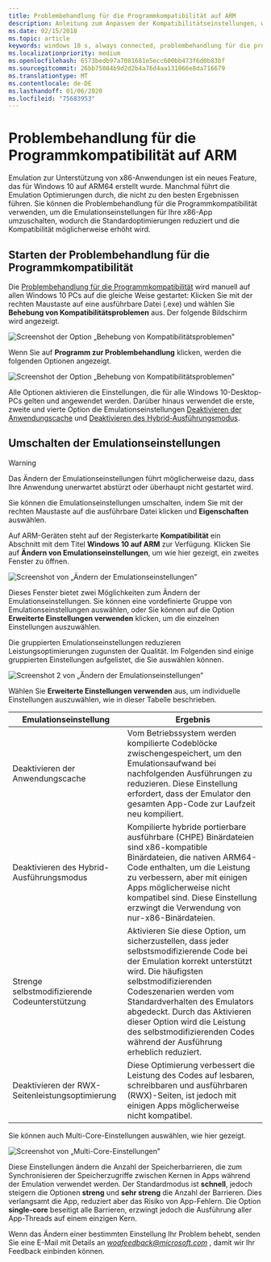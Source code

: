 ```yaml
---
title: Problembehandlung für die Programmkompatibilität auf ARM
description: Anleitung zum Anpassen der Kompatibilitätseinstellungen, wenn Ihre App auf ARM nicht korrekt funktioniert
ms.date: 02/15/2018
ms.topic: article
keywords: windows 10 s, always connected, problembehandlung für die programmkompatibilität, windows auf ARM
ms.localizationpriority: medium
ms.openlocfilehash: 6573bedb97a7081681e5ecc600bb473f6d0b83bf
ms.sourcegitcommit: 26bb75084b9d2d2b4a76d4aa131066e8da716679
ms.translationtype: MT
ms.contentlocale: de-DE
ms.lasthandoff: 01/06/2020
ms.locfileid: "75683953"
---
```

# <a name="program-compatibility-troubleshooter-on-arm"></a>Problembehandlung für die Programmkompatibilität auf ARM
Emulation zur Unterstützung von x86-Anwendungen ist ein neues Feature, das für Windows 10 auf ARM64 erstellt wurde. Manchmal führt die Emulation Optimierungen durch, die nicht zu den besten Ergebnissen führen. Sie können die Problembehandlung für die Programmkompatibilität verwenden, um die Emulationseinstellungen für Ihre x86-App umzuschalten, wodurch die Standardoptimierungen reduziert und die Kompatibilität möglicherweise erhöht wird.

## <a name="start-the-program-compatibility-troubleshooter"></a>Starten der Problembehandlung für die Programmkompatibilität
Die [Problembehandlung für die Programmkompatibilität](https://support.microsoft.com/help/15078/windows-make-older-programs-compatible) wird manuell auf allen Windows 10 PCs auf die gleiche Weise gestartet: Klicken Sie mit der rechten Maustaste auf eine ausführbare Datei (.exe) und wählen Sie **Behebung von Kompatibilitätsproblemen** aus. Der folgende Bildschirm wird angezeigt.

![Screenshot der Option „Behebung von Kompatibilitätsproblemen”](images/arm/Capture4.png)

Wenn Sie auf **Programm zur Problembehandlung** klicken, werden die folgenden Optionen angezeigt.

![Screenshot der Option „Behebung von Kompatibilitätsproblemen”](images/arm/Capture5.png)

Alle Optionen aktivieren die Einstellungen, die für alle Windows 10-Desktop-PCs gelten und angewendet werden. Darüber hinaus verwendet die erste, zweite und vierte Option die Emulationseinstellungen [Deaktivieren der Anwendungscache](#disable-app-cache) und [Deaktivieren des Hybrid-Ausführungsmodus](#disable-hybrid-exec-mode).

## <a name="toggling-emulation-settings"></a>Umschalten der Emulationseinstellungen
> [!WARNING]
> Das Ändern der Emulationseinstellungen führt möglicherweise dazu, dass Ihre Anwendung unerwartet abstürzt oder überhaupt nicht gestartet wird.

Sie können die Emulationseinstellungen umschalten, indem Sie mit der rechten Maustaste auf die ausführbare Datei klicken und **Eigenschaften** auswählen.

Auf ARM-Geräten steht auf der Registerkarte **Kompatibilität** ein Abschnitt mit dem Titel **Windows 10 auf ARM** zur Verfügung. Klicken Sie auf **Ändern von Emulationseinstellungen**, um wie hier gezeigt, ein zweites Fenster zu öffnen.

![Screenshot von „Ändern der Emulationseinstellungen”](images/arm/Capture.png)

Dieses Fenster bietet zwei Möglichkeiten zum Ändern der Emulationseinstellungen. Sie können eine vordefinierte Gruppe von Emulationseinstellungen auswählen, oder Sie können auf die Option **Erweiterte Einstellungen verwenden** klicken, um die einzelnen Einstellungen auszuwählen.

Die gruppierten Emulationseinstellungen reduzieren Leistungsoptimierungen zugunsten der Qualität. Im Folgenden sind einige gruppierten Einstellungen aufgelistet, die Sie auswählen können.

![Screenshot 2 von „Ändern der Emulationseinstellungen”](images/arm/Capture2.png)

Wählen Sie **Erweiterte Einstellungen verwenden** aus, um individuelle Einstellungen auszuwählen, wie in dieser Tabelle beschrieben.

| Emulationseinstellung | Ergebnis |
| ----------------- | ----------- |
| <p id="disable-app-cache">Deaktivieren der Anwendungscache</p> | Vom Betriebssystem werden kompilierte Codeblöcke zwischengespeichert, um den Emulationsaufwand bei nachfolgenden Ausführungen zu reduzieren. Diese Einstellung erfordert, dass der Emulator den gesamten App-Code zur Laufzeit neu kompiliert. |
| <p id="disable-hybrid-exec-mode">Deaktivieren des Hybrid-Ausführungsmodus</p> | Kompilierte hybride portierbare ausführbare (CHPE) Binärdateien sind x86-kompatible Binärdateien, die nativen ARM64-Code enthalten, um die Leistung zu verbessern, aber mit einigen Apps möglicherweise nicht kompatibel sind. Diese Einstellung erzwingt die Verwendung von nur-x86-Binärdateien. |
| Strenge selbstmodifizierende Codeunterstützung | Aktivieren Sie diese Option, um sicherzustellen, dass jeder selbstsmodifizierende Code bei der Emulation korrekt unterstützt wird. Die häufigsten selbstmodifizierenden Codeszenarien werden vom Standardverhalten des Emulators abgedeckt. Durch das Aktivieren dieser Option wird die Leistung des selbstmodifizierenden Codes während der Ausführung erheblich reduziert. |
| Deaktivieren der RWX-Seitenleistungsoptimierung | Diese Optimierung verbessert die Leistung des Codes auf lesbaren, schreibbaren und ausführbaren (RWX)-Seiten, ist jedoch mit einigen Apps möglicherweise nicht kompatibel. |

Sie können auch Multi-Core-Einstellungen auswählen, wie hier gezeigt.

![Screenshot von „Multi-Core-Einstellungen”](images/arm/Capture3.png)

Diese Einstellungen ändern die Anzahl der Speicherbarrieren, die zum Synchronisieren der Speicherzugriffe zwischen Kernen in Apps während der Emulation verwendet werden. Der Standardmodus ist **schnell**, jedoch steigern die Optionen **streng** und **sehr streng** die Anzahl der Barrieren. Dies verlangsamt die App, reduziert aber das Risiko von App-Fehlern. Die Option **single-core** beseitigt alle Barrieren, erzwingt jedoch die Ausführung aller App-Threads auf einem einzigen Kern.

Wenn das Ändern einer bestimmten Einstellung Ihr Problem behebt, senden Sie eine E-Mail mit Details an *woafeedback@microsoft.com* , damit wir Ihr Feedback einbinden können.